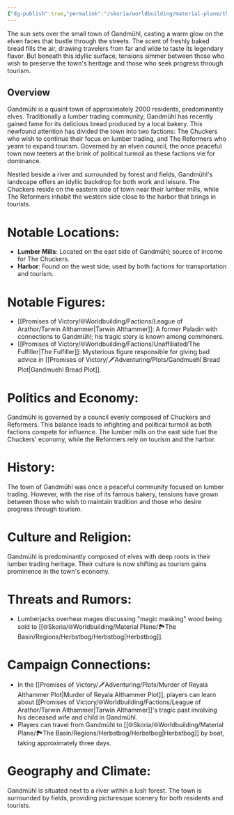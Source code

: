 ```yaml
---
{"dg-publish":true,"permalink":"/skoria/worldbuilding/material-plane/the-basin/regions/gandmuel/gandmuehl/","noteIcon":"Settlement","created":"2023-01-25T02:26:53.801+01:00","updated":"2023-05-19T22:21:38.040+02:00"}
---
```



The sun sets over the small town of Gandmühl, casting a warm glow on the elven faces that bustle through the streets. The scent of freshly baked bread fills the air, drawing travelers from far and wide to taste its legendary flavor. But beneath this idyllic surface, tensions simmer between those who wish to preserve the town's heritage and those who seek progress through tourism.

## Overview
Gandmühl is a quaint town of approximately 2000 residents, predominantly elves. Traditionally a lumber trading community, Gandmühl has recently gained fame for its delicious bread produced by a local bakery. This newfound attention has divided the town into two factions: The Chuckers who wish to continue their focus on lumber trading, and The Reformers who yearn to expand tourism. Governed by an elven council, the once peaceful town now teeters at the brink of political turmoil as these factions vie for dominance.

Nestled beside a river and surrounded by forest and fields, Gandmühl's landscape offers an idyllic backdrop for both work and leisure. The Chuckers reside on the eastern side of town near their lumber mills, while The Reformers inhabit the western side close to the harbor that brings in tourists.

# Notable Locations:
- **Lumber Mills**: Located on the east side of Gandmühl; source of income for The Chuckers.
- **Harbor**: Found on the west side; used by both factions for transportation and tourism.

# Notable Figures:
- [[Promises of Victory/🌐Worldbuilding/Factions/League of Arathor/Tarwin Althammer\|Tarwin Althammer]]: A former Paladin with connections to Gandmühl; his tragic story is known among commoners.
- [[Promises of Victory/🌐Worldbuilding/Factions/Unaffiliated/The Fulfiller\|The Fulfiller]]: Mysterious figure responsible for giving bad advice in [[Promises of Victory/🗡️Adventuring/Plots/Gandmuehl Bread Plot\|Gandmuehl Bread Plot]].

# Politics and Economy:
Gandmühl is governed by a council evenly composed of Chuckers and Reformers. This balance leads to infighting and political turmoil as both factions compete for influence. The lumber mills on the east side fuel the Chuckers' economy, while the Reformers rely on tourism and the harbor.

# History:
The town of Gandmühl was once a peaceful community focused on lumber trading. However, with the rise of its famous bakery, tensions have grown between those who wish to maintain tradition and those who desire progress through tourism.

# Culture and Religion:
Gandmühl is predominantly composed of elves with deep roots in their lumber trading heritage. Their culture is now shifting as tourism gains prominence in the town's economy.

# Threats and Rumors:
- Lumberjacks overhear mages discussing "magic masking" wood being sold to [[🌐Skoria/🌐Worldbuilding/Material Plane/🏞️The Basin/Regions/Herbstbog/Herbstbog\|Herbstbog]].


# Campaign Connections:
- In the [[Promises of Victory/🗡️Adventuring/Plots/Murder of Reyala Althammer Plot\|Murder of Reyala Althammer Plot]], players can learn about [[Promises of Victory/🌐Worldbuilding/Factions/League of Arathor/Tarwin Althammer\|Tarwin Althammer]]'s tragic past involving his deceased wife and child in Gandmühl.
- Players can travel from Gandmühl to [[🌐Skoria/🌐Worldbuilding/Material Plane/🏞️The Basin/Regions/Herbstbog/Herbstbog\|Herbstbog]] by boat, taking approximately three days.

# Geography and Climate:
Gandmühl is situated next to a river within a lush forest. The town is surrounded by fields, providing picturesque scenery for both residents and tourists.


